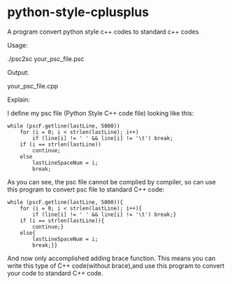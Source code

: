 # python-style-cplusplus
A program convert python style c++ codes to standard c++ codes

Usage: 

./psc2sc your_psc_file.psc

Output:

your_psc_file.cpp

Explain:

I define my psc file (Python Style C++ code file) looking like this:

	while (pscF.getline(lastLine, 5000))
		for (i = 0; i < strlen(lastLine); i++)
			if (line[i] != ' ' && line[i] != '\t') break;
		if (i == strlen(lastLine))
			continue;
		else
			lastLineSpaceNum = i;
			break;
      
As you can see, the psc file cannot be complied by compiler, so can use this program to convert psc file to standard C++ code:

	while (pscF.getline(lastLine, 5000)){
		for (i = 0; i < strlen(lastLine); i++){
			if (line[i] != ' ' && line[i] != '\t') break;}
		if (i == strlen(lastLine)){
			continue;}
		else{
			lastLineSpaceNum = i;
			break;}}

And now only accomplished adding brace function. This means you can write this type of C++ code(without brace),and use this program to convert your code to standard C++ code.
